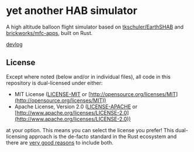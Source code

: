 # yet another HAB simulator

A high altitude balloon flight simulator based on
[tkschuler/EarthSHAB](https://github.com/tkschuler/EarthSHAB) and
[brickworks/mfc-apps](https://github.com/Brickworks/mfc-apps), built on Rust.

[devlog](docs/devlog.md)

## License

Except where noted (below and/or in individual files), all code in this
repository is dual-licensed under either:

* MIT License ([LICENSE-MIT](LICENSE-MIT) or
  [http://opensource.org/licenses/MIT](http://opensource.org/licenses/MIT))
* Apache License, Version 2.0 ([LICENSE-APACHE](LICENSE-APACHE) or
  [http://www.apache.org/licenses/LICENSE-2.0](http://www.apache.org/licenses/LICENSE-2.0))

at your option. This means you can select the license you prefer! This
dual-licensing approach is the de-facto standard in the Rust ecosystem and there
are [very good reasons](https://github.com/bevyengine/bevy/issues/2373) to
include both.
